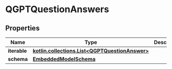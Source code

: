 
# QGPTQuestionAnswers

## Properties
Name | Type | Description | Notes
------------ | ------------- | ------------- | -------------
**iterable** | [**kotlin.collections.List&lt;QGPTQuestionAnswer&gt;**](QGPTQuestionAnswer) |  | 
**schema** | [**EmbeddedModelSchema**](EmbeddedModelSchema) |  |  [optional]



